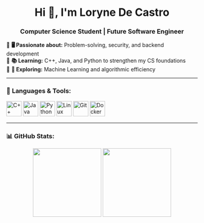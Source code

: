 <h1 align="center">Hi 👋, I'm Loryne De Castro</h1>
<h3 align="center">Computer Science Student | Future Software Engineer</h3>

🔹 **🖥️ Passionate about:** Problem-solving, security, and backend development  
🔹 **📚 Learning:** C++, Java, and Python to strengthen my CS foundations  
🔹 **🤖 Exploring:** Machine Learning and algorithmic efficiency  

---

### 🚀 **Languages & Tools:**  
<p align="left">
  <img src="https://cdn.jsdelivr.net/gh/devicons/devicon/icons/cplusplus/cplusplus-original.svg" alt="C++" width="40" height="40"/>
  <img src="https://cdn.jsdelivr.net/gh/devicons/devicon/icons/java/java-original.svg" alt="Java" width="40" height="40"/>
  <img src="https://cdn.jsdelivr.net/gh/devicons/devicon/icons/python/python-original.svg" alt="Python" width="40" height="40"/>
  <img src="https://cdn.jsdelivr.net/gh/devicons/devicon/icons/linux/linux-original.svg" alt="Linux" width="40" height="40"/>
  <img src="https://cdn.jsdelivr.net/gh/devicons/devicon/icons/git/git-original.svg" alt="Git" width="40" height="40"/>
  <img src="https://cdn.jsdelivr.net/gh/devicons/devicon/icons/docker/docker-original.svg" alt="Docker" width="40" height="40"/>
</p>

---

### 📊 **GitHub Stats:**  
<p align="center">
  <img height="180em" src="https://github-readme-stats.vercel.app/api?username=YourGitHubUsername&show_icons=true&theme=tokyonight" />
  <img height="180em" src="https://github-readme-streak-stats.herokuapp.com/?user=YourGitHubUsername&theme=tokyonight" />
</p>


